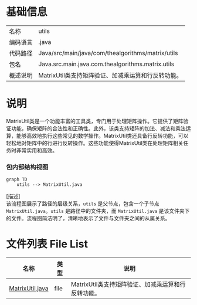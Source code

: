 # 基础信息

|      |      |
|------|------|
| 名称 | utils |
| 编码语言 | .java |
| 代码路径 | Java/src/main/java/com/thealgorithms/matrix/utils |
| 包名 | Java.src.main.java.com.thealgorithms.matrix.utils |
| 概述说明 | MatrixUtil类支持矩阵验证、加减乘运算和行反转功能。 |

# 说明

MatrixUtil类是一个功能丰富的工具类，专门用于处理矩阵操作。它提供了矩阵验证功能，确保矩阵的合法性和正确性。此外，该类支持矩阵的加法、减法和乘法运算，能够高效地执行这些常见的数学操作。MatrixUtil类还具备行反转功能，可以轻松地对矩阵中的行进行反转操作。这些功能使得MatrixUtil类在处理矩阵相关任务时非常实用和高效。


### 包内部结构视图

```mermaid
graph TD
    utils --> MatrixUtil.java
```

[描述]  
该流程图展示了路径的层级关系，`utils` 是父节点，包含一个子节点 `MatrixUtil.java`。`utils` 是路径中的文件夹，而 `MatrixUtil.java` 是该文件夹下的文件。流程图简洁明了，清晰地表示了文件与文件夹之间的从属关系。

# 文件列表 File List

| 名称   | 类型  | 说明 |
|-------|------|-------------|
| [MatrixUtil.java](MatrixUtil.md) | file | MatrixUtil类支持矩阵验证、加减乘运算和行反转功能。 |


